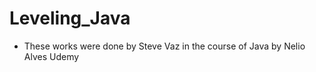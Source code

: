 # Leveling_Java

- These works were done by Steve Vaz in the course of Java by Nelio Alves Udemy

<p align="center">
<a src="https://github-profile-trophy.vercel.app/?username=Ste452-ma&theme=onedarkhttps://github.com/ryo-ma/github-profile-trophy">
</p>
